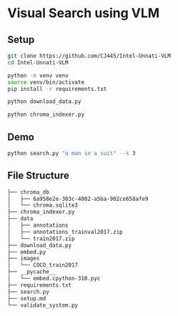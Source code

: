 # Visual Search using VLM

## Setup

```bash
git clone https://github.com/CJ445/Intel-Unnati-VLM
cd Intel-Unnati-VLM
```

```bash
python -m venv venv
source venv/bin/activate
pip install -r requirements.txt
```

```bash
python download_data.py
```

```bash
python chroma_indexer.py
```

## Demo

```bash
python search.py "a man in a suit" --k 3
```
## File Structure

```bash
├── chroma_db
│   ├── 6a958e2e-303c-4002-a5ba-902ce658afe9
│   └── chroma.sqlite3
├── chroma_indexer.py
├── data
│   ├── annotations
│   ├── annotations_trainval2017.zip
│   └── train2017.zip
├── download_data.py
├── embed.py
├── images
│   └── COCO_train2017
├── __pycache__
│   └── embed.cpython-310.pyc
├── requirements.txt
├── search.py
├── setup.md
└── validate_system.py
```
